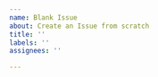 ```yaml
---
name: Blank Issue
about: Create an Issue from scratch
title: ''
labels: ''
assignees: ''

---
```



